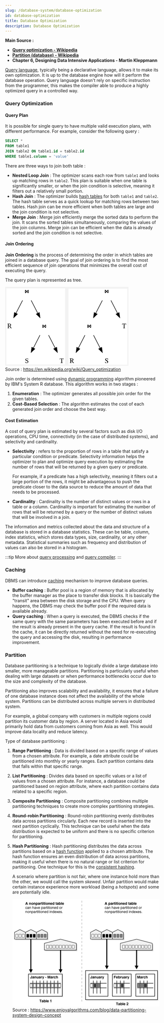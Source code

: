 ```yaml
---
slug: /database-system/database-optimization
id: database-optimization
title: Database Optimization
description: Database Optimization
---
```


**Main Source :**

- **[Query optimization - Wikipedia](https://en.wikipedia.org/wiki/Query_optimization)**
- **[Partition (database) - Wikipedia](<https://en.wikipedia.org/wiki/Partition_(database)>)**
- **Chapter 6, Designing Data Intensive Applications - Martin Kleppmann**

[Query language](/database-system/query-language), typically being a declarative language, allows it to make its own optimization. It is up to the database engine how will it perform the database operation. Query language doesn't rely on specific instruction from the programmer, this makes the compiler able to produce a highly optimized query in a controlled way.

### Query Optimization

#### Query Plan

It is possible for single query to have multiple valid execution plans, with different performance. For example, consider the following query :

```sql
SELECT *
FROM table1
JOIN table2 ON table1.id = table2.id
WHERE table1.column = 'value'
```

There are three ways to join both table :

- **Nested Loop Join** : The optimizer scans each row from `table1` and looks up matching rows in `table2`. This plan is suitable when one table is significantly smaller, or when the join condition is selective, meaning it filters out a relatively small portion.
- **Hash Join** : The optimizer builds [hash tables](/data-structures-and-algorithms/hash-table) for both `table1` and `table2`. The hash table serves as a quick lookup for matching rows between two tables. Hash join can be more efficient when both tables are large and the join condition is not selective.
- **Merge Join** : Merge join efficiently merge the sorted data to perform the join. It scans the sorted tables simultaneously, comparing the values of the join columns. Merge join can be efficient when the data is already sorted and the join condition is not selective.

#### Join Ordering

**Join Ordering** is the process of determining the order in which tables are joined in a database query. The goal of join ordering is to find the most efficient sequence of join operations that minimizes the overall cost of executing the query.

The query plan is represented as tree.

![Query plan tree](./query-plan-tree.png)  
Source : https://en.wikipedia.org/wiki/Query_optimization

Join order is determined using [dynamic programming](/data-structures-and-algorithms/dynamic-programming) algorithm pioneered by IBM's System R database. This algorithm works in two stages :

1. **Enumeration** : The optimizer generates all possible join order for the given tables.
2. **Cost-Based Selection** : The algorithm estimates the cost of each generated join order and choose the best way.

#### Cost Estimation

A cost of query plan is estimated by several factors such as disk I/O operations, CPU time, connectivity (in the case of distributed systems), and selectivity and cardinality.

- **Selectivity** : refers to the proportion of rows in a table that satisfy a particular condition or predicate. Selectivity information helps the optimizer to plan and optimize query execution by estimating the number of rows that will be returned by a given query or predicate.

  For example, if a predicate has a high selectivity, meaning it filters out a large portion of the rows, it might be advantageous to push the predicate closer to the data source to reduce the amount of data that needs to be processed.

- **Cardinality** : Cardinality is the number of distinct values or rows in a table or a column. Cardinality is important for estimating the number of rows that will be returned by a query or the number of distinct values that will be involved in a join.

The information and metrics collected about the data and structure of a database is stored in a database statistics. These can be table, column, index statistics, which stores data types, size, cardinality, or any other metadata. Statistical summaries such as frequency and distribution of values can also be stored in a histogram.

:::tip
More about [query processing](/database-system/query-processing) and [query compiler](/database-system/query-compiler).
:::

### Caching

DBMS can introduce [caching](/backend-system/caching) mechanism to improve database queries.

- **Buffer caching** : Buffer pool is a region of memory that is allocated by the buffer manager as the place to transfer disk blocks. It is basically the "transit" area between the disk storage and the CPU. When query happens, the DBMS may check the buffer pool if the required data is available already.
- **Query caching** : When a query is executed, the DBMS checks if the same query with the same parameters has been executed before and if the result is already present in the query cache. If the result is found in the cache, it can be directly returned without the need for re-executing the query and accessing the disk, resulting in performance improvement.

### Partition

Database partitioning is a technique to logically divide a large database into smaller, more manageable partitions. Partitioning is particularly useful when dealing with large datasets or when performance bottlenecks occur due to the size and complexity of the database.

Partitioning also improves scalability and availability, it ensures that a failure of one database instance does not affect the availability of the whole system. Partitions can be distributed across multiple servers in distributed system.

For example, a global company with customers in multiple regions could partition its customer data by region. A server located in Asia would primarily hold data from customers coming from Asia as well. This would improve data locality and reduce latency.

Type of database partitioning :

1. **Range Partitioning** : Data is divided based on a specific range of values from a chosen attribute. For example, a date attribute could be partitioned into monthly or yearly ranges. Each partition contains data that falls within that specific range.
2. **List Partitioning** : Divides data based on specific values or a list of values from a chosen attribute. For instance, a database could be partitioned based on region attribute, where each partition contains data related to a specific region.
3. **Composite Partitioning** : Composite partitioning combines multiple partitioning techniques to create more complex partitioning strategies.
4. **Round-robin Partitioning** : Round-robin partitioning evenly distributes data across partitions circularly. Each new record is inserted into the next partition cyclically. This technique can be useful when the data distribution is expected to be uniform and there is no specific criterion for partitioning.
5. **Hash Partitioning** : Hash partitioning distributes the data across partitions based on a [hash function](/computer-security/hash-function) applied to a chosen attribute. The hash function ensures an even distribution of data across partitions, making it useful when there is no natural range or list criterion for partitioning. One technique for this is the [consistent hashing](/cloud-computing-and-distributed-systems/distributed-systems-communication#distributed-hash-tables).

   A scenario where partition is not fair, where one instance hold more than the other, we would call the system _skewed_. Unfair partition would make certain instance experience more workload (being a _hotspots_) and some are potentially idle.

   ![Database partition](./partition.png)  
   Source : https://www.enjoyalgorithms.com/blog/data-partitioning-system-design-concept

